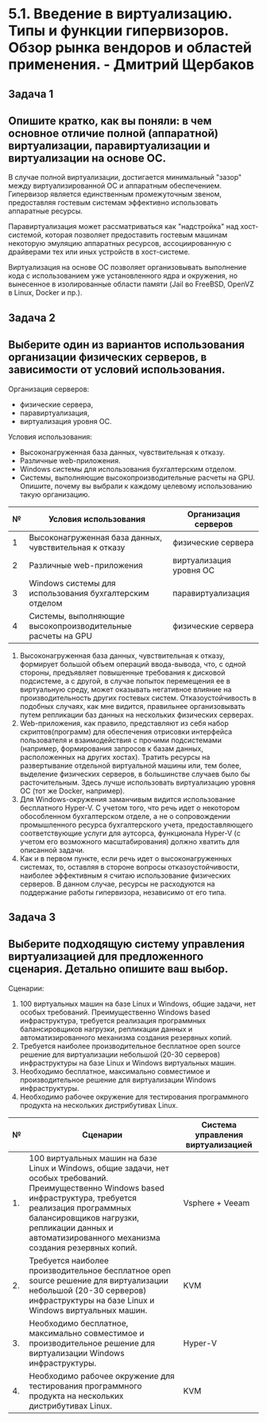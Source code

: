 # 5.1. Введение в виртуализацию. Типы и функции гипервизоров. Обзор рынка вендоров и областей применения. - Дмитрий Щербаков

## Задача 1
## Опишите кратко, как вы поняли: в чем основное отличие полной (аппаратной) виртуализации, паравиртуализации и виртуализации на основе ОС.

В случае полной виртуализации, достигается минимальный "зазор" между виртуализированной ОС и аппаратным обеспечением. Гипервизор является единственным промежуточным звеном, предоставляя гостевым системам эффективно использовать аппаратные ресурсы.

Паравиртуализация может рассматриваться как "надстройка" над хост-системой, которая позволяет предоставить гостевым машинам некоторую эмуляцию аппаратных ресурсов, ассоциированную с драйверами тех или иных устройств в хост-системе.

Виртуализация на основе ОС позволяет организовывать выполнение кода с использованием уже установленного ядра и окружения, но вынесенное в изолированные области памяти (Jail во FreeBSD, OpenVZ в Linux, Docker и пр.).

## Задача 2
## Выберите один из вариантов использования организации физических серверов, в зависимости от условий использования.

Организация серверов:
- физические сервера,
- паравиртуализация,
- виртуализация уровня ОС.

Условия использования:
- Высоконагруженная база данных, чувствительная к отказу.
- Различные web-приложения.
- Windows системы для использования бухгалтерским отделом.
- Системы, выполняющие высокопроизводительные расчеты на GPU.
Опишите, почему вы выбрали к каждому целевому использованию такую организацию.

| № |Условия использования | Организация серверов |
|---|---|---|
| 1 | Высоконагруженная база данных, чувствительная к отказу | физические сервера|
| 2 | Различные web-приложения | виртуализация уровня ОС |
| 3 | Windows системы для использования бухгалтерским отделом | паравиртуализация |
| 4 | Системы, выполняющие высокопроизводительные расчеты на GPU | физические сервера |

1. Высоконагруженная база данных, чувствительная к отказу, формирует большой объем операций ввода-вывода, что, с одной стороны, предъявляет повышенные требования к дисковой подсистеме, а с другой, в случае попыток перемещения ее в виртуальную среду, может оказывать негативное влияние на производительность других гостевых систем. Отказоустойчивость в подобных случаях, как мне видится, правильнее организовывать путем репликации баз данных на нескольких физических серверах.
2. Web-приложения, как правило, представляют из себя набор скриптов(программ) для обеспечения отрисовки интерфейса пользователя и взаимодействия с прочими подсистемами (например, формирования запросов к базам данных, расположенных на других хостах). Тратить ресурсы на развертывание отдельной виртуальной машины или, тем более, выделение физических серверов, в большинстве случаев было бы расточительным. Здесь лучше использовать виртуализацию уровня ОС (тот же Docker, например).
3. Для Windows-окружения заманчивым видится использование бесплатного Hyper-V. С учетом того, что речь идет о некотором обособленном бухгалтерском отделе, а не о сопровождении промышленного ресурса бухгалтерского учета, предоставляющего соответствующие услуги для аутсорса, функционала Hyper-V (с учетом его возможного масштабирования) должно хватить для описанной задачи.
4. Как и в первом пункте, если речь идет о высоконагруженных системах, то, оставляя в стороне вопросы отказоустойчивости, наиболее эффективным я считаю использование физических серверов. В данном случае, ресурсы не расходуются на поддержание работы гипервизора, независимо от его типа.

## Задача 3
## Выберите подходящую систему управления виртуализацией для предложенного сценария. Детально опишите ваш выбор.
Сценарии:

1. 100 виртуальных машин на базе Linux и Windows, общие задачи, нет особых требований. Преимущественно Windows based инфраструктура, требуется реализация программных балансировщиков нагрузки, репликации данных и автоматизированного механизма создания резервных копий.
2. Требуется наиболее производительное бесплатное open source решение для виртуализации небольшой (20-30 серверов) инфраструктуры на базе Linux и Windows виртуальных машин.
3. Необходимо бесплатное, максимально совместимое и производительное решение для виртуализации Windows инфраструктуры.
4. Необходимо рабочее окружение для тестирования программного продукта на нескольких дистрибутивах Linux.

|№| Сценарии | Система управления виртуализацией |
|---|---|-----------------------------------|
|1. |100 виртуальных машин на базе Linux и Windows, общие задачи, нет особых требований. Преимущественно Windows based инфраструктура, требуется реализация программных балансировщиков нагрузки, репликации данных и автоматизированного механизма создания резервных копий.| Vsphere + Veeam                   |
|2. |Требуется наиболее производительное бесплатное open source решение для виртуализации небольшой (20-30 серверов) инфраструктуры на базе Linux и Windows виртуальных машин.| KVM                               |
|3. |Необходимо бесплатное, максимально совместимое и производительное решение для виртуализации Windows инфраструктуры.| Hyper-V                           |
|4. |Необходимо рабочее окружение для тестирования программного продукта на нескольких дистрибутивах Linux.| KVM |

